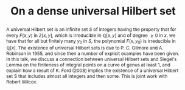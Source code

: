 ---
seminar_date: 2021-02-19
time: 3:30-4:30pm 
speaker: Michael Filaseta
speaker_url: https://people.math.sc.edu/filaseta/
affiliation: University of South Carolina
affiliation_abbr: UofSC 
title: On a dense universal Hilbert set
abstract: A universal Hilbert set is an infinite set $S$ of integers having the property that for every $F(x,y)$ in $\mathbb{Z}[x,y]$, which is irreducible in $\mathbb{Q}[x,y]$ and of degree $\geq 0$ in $x$, we have that for all but finitely many $y_0$ in $S$, the polynomial $F(x,y_0)$ is irreducible in $\mathbb{Q}[x]$.  The existence of universal Hilbert sets is due to P. C. Gilmore and A. Robinson in 1955, and since then a number of explicit examples have been given.  In this talk, we discuss a connection between universal Hilbert sets and Siegel's Lemma on the finiteness of integral points on a curve of genus at least 1, and explain how a result of K. Ford (2008) implies the existence of a universal Hilbert set S that includes almost all integers and then some.  This is joint work with Robert Wilcox.
draft: false # needs to be set false to have the information published on the seminar page
katex: true # for latex processing
categories:
- Seminar 
tags:
- Research # research, learning, ... 
---